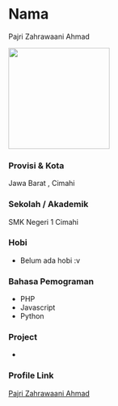 # Nama
Pajri Zahrawaani Ahmad

<img src="https://urlgambafotomu" width="200" height="200" align="center"/>

### Provisi & Kota

Jawa Barat , Cimahi

### Sekolah / Akademik

SMK Negeri 1 Cimahi

### Hobi

- Belum ada hobi :v


### Bahasa Pemograman 

- PHP
- Javascript
- Python

### Project

-

### Profile Link

[Pajri Zahrawaani Ahmad](https://github.com/pforpajri)
